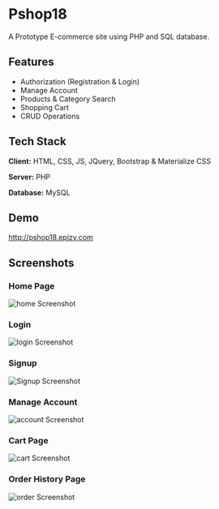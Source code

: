 
# Pshop18

A Prototype E-commerce site using PHP and SQL database.

## Features

- Authorization (Registration & Login)
- Manage Account
- Products & Category Search
- Shopping Cart
- CRUD Operations
  
## Tech Stack

**Client:** HTML, CSS, JS, JQuery, Bootstrap & Materialize CSS

**Server:** PHP

**Database:** MySQL
  
## Demo
http://pshop18.epizy.com
  
## Screenshots
### Home Page
![home Screenshot](https://i.ibb.co/hXNHfyR/6jcb-F4v-BTA.jpg)
### Login 
![login Screenshot](https://i.ibb.co/pPC6n3p/Capturepk.png)
### Signup
![Signup Screenshot](https://i.ibb.co/vJFJmgR/Capturesingup.png)
### Manage Account
![account Screenshot](https://i.ibb.co/k2nJYjR/b-Ox-Ml-ETAIh.png)
### Cart Page
![cart Screenshot](https://i.ibb.co/TgSgx2F/Capture.png)
### Order History Page
![order Screenshot](https://i.ibb.co/M2S3920/3-I3-D5-Pz-Xze.png)



  
